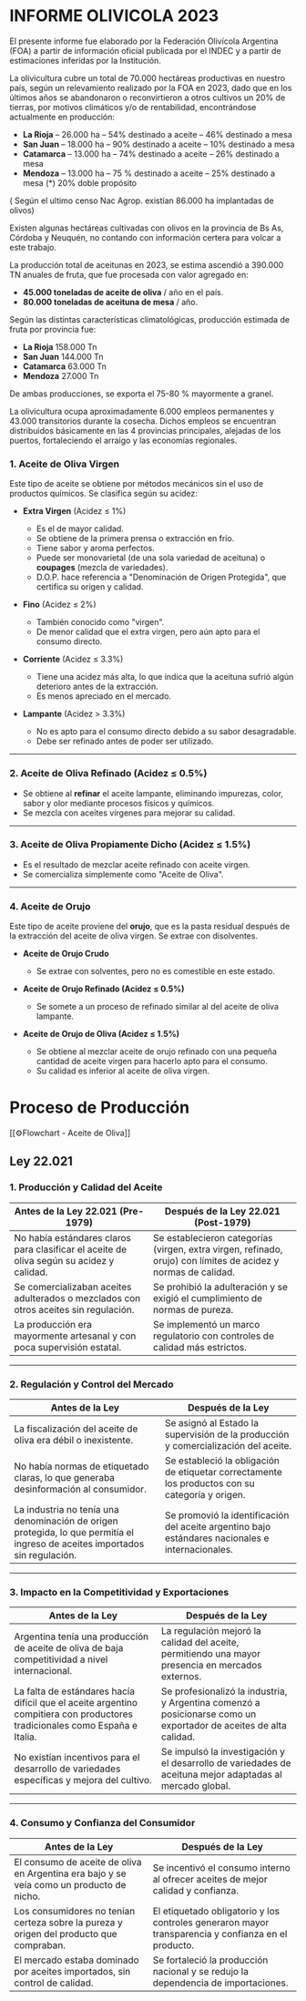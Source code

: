 # INFORME OLIVICOLA 2023
El presente informe fue elaborado por la Federación Olivícola Argentina (FOA) a partir de información oficial publicada por el INDEC y a partir de estimaciones inferidas por la Institución.

La olivicultura cubre un total de 70.000 hectáreas productivas en nuestro país, según un relevamiento realizado por la FOA en 2023, dado que en los últimos años se abandonaron o reconvirtieron a otros cultivos un 20% de tierras, por motivos climáticos y/o de rentabilidad, encontrándose actualmente en producción:

- **La Rioja** – 26.000 ha – 54% destinado a aceite – 46% destinado a mesa
- **San Juan** – 18.000 ha – 90% destinado a aceite – 10% destinado a mesa
- **Catamarca** – 13.000 ha – 74% destinado a aceite – 26% destinado a mesa
- **Mendoza** – 13.000 ha – 75 % destinado a aceite – 25% destinado a mesa (*) 20% doble propósito

( Según el ultimo censo Nac Agrop. existían 86.000 ha implantadas de olivos)

Existen algunas hectáreas cultivadas con olivos en la provincia de Bs As, Córdoba y Neuquén, no contando con información certera para volcar a este trabajo.

La producción total de aceitunas en 2023, se estima ascendió a 390.000 TN anuales de fruta, que fue procesada con valor agregado en:
- **45.000 toneladas de aceite de oliva** / año en el país.
- **80.000 toneladas de aceituna de mesa** / año.

Según las distintas características climatológicas, producción estimada de fruta por provincia fue:
- **La Rioja** 158.000 Tn
- **San Juan** 144.000 Tn
- **Catamarca** 63.000 Tn
- **Mendoza** 27.000 Tn

De ambas producciones, se exporta el 75-80 % mayormente a granel.

La olivicultura ocupa aproximadamente 6.000 empleos permanentes y 43.000 transitorios durante la cosecha. Dichos empleos se encuentran distribuidos básicamente en las 4 provincias principales, alejadas de los puertos, fortaleciendo el arraigo y las economías regionales.

### **1. Aceite de Oliva Virgen**

Este tipo de aceite se obtiene por métodos mecánicos sin el uso de productos químicos. Se clasifica según su acidez:

- **Extra Virgen** (Acidez ≤ 1%)
    
    - Es el de mayor calidad.
    - Se obtiene de la primera prensa o extracción en frío.
    - Tiene sabor y aroma perfectos.
    - Puede ser monovarietal (de una sola variedad de aceituna) o **coupages** (mezcla de variedades).
    - D.O.P. hace referencia a "Denominación de Origen Protegida", que certifica su origen y calidad.
- **Fino** (Acidez ≤ 2%)
    
    - También conocido como "virgen".
    - De menor calidad que el extra virgen, pero aún apto para el consumo directo.
- **Corriente** (Acidez ≤ 3.3%)
    
    - Tiene una acidez más alta, lo que indica que la aceituna sufrió algún deterioro antes de la extracción.
    - Es menos apreciado en el mercado.
- **Lampante** (Acidez > 3.3%)
    
    - No es apto para el consumo directo debido a su sabor desagradable.
    - Debe ser refinado antes de poder ser utilizado.

---

### **2. Aceite de Oliva Refinado (Acidez ≤ 0.5%)**

- Se obtiene al **refinar** el aceite lampante, eliminando impurezas, color, sabor y olor mediante procesos físicos y químicos.
- Se mezcla con aceites vírgenes para mejorar su calidad.

---

### **3. Aceite de Oliva Propiamente Dicho (Acidez ≤ 1.5%)**

- Es el resultado de mezclar aceite refinado con aceite virgen.
- Se comercializa simplemente como "Aceite de Oliva".

---

### **4. Aceite de Orujo**

Este tipo de aceite proviene del **orujo**, que es la pasta residual después de la extracción del aceite de oliva virgen. Se extrae con disolventes.

- **Aceite de Orujo Crudo**
    
    - Se extrae con solventes, pero no es comestible en este estado.
- **Aceite de Orujo Refinado (Acidez ≤ 0.5%)**
    
    - Se somete a un proceso de refinado similar al del aceite de oliva lampante.
- **Aceite de Orujo de Oliva (Acidez ≤ 1.5%)**
    
    - Se obtiene al mezclar aceite de orujo refinado con una pequeña cantidad de aceite virgen para hacerlo apto para el consumo.
    - Su calidad es inferior al aceite de oliva virgen.


# Proceso de Producción
[[⚙️Flowchart - Aceite de Oliva]]

## Ley 22.021
### **1. Producción y Calidad del Aceite**

|**Antes de la Ley 22.021 (Pre-1979)**|**Después de la Ley 22.021 (Post-1979)**|
|---|---|
|No había estándares claros para clasificar el aceite de oliva según su acidez y calidad.|Se establecieron categorías (virgen, extra virgen, refinado, orujo) con límites de acidez y normas de calidad.|
|Se comercializaban aceites adulterados o mezclados con otros aceites sin regulación.|Se prohibió la adulteración y se exigió el cumplimiento de normas de pureza.|
|La producción era mayormente artesanal y con poca supervisión estatal.|Se implementó un marco regulatorio con controles de calidad más estrictos.|

---

### **2. Regulación y Control del Mercado**

|**Antes de la Ley**|**Después de la Ley**|
|---|---|
|La fiscalización del aceite de oliva era débil o inexistente.|Se asignó al Estado la supervisión de la producción y comercialización del aceite.|
|No había normas de etiquetado claras, lo que generaba desinformación al consumidor.|Se estableció la obligación de etiquetar correctamente los productos con su categoría y origen.|
|La industria no tenía una denominación de origen protegida, lo que permitía el ingreso de aceites importados sin regulación.|Se promovió la identificación del aceite argentino bajo estándares nacionales e internacionales.|

---

### **3. Impacto en la Competitividad y Exportaciones**

|**Antes de la Ley**|**Después de la Ley**|
|---|---|
|Argentina tenía una producción de aceite de oliva de baja competitividad a nivel internacional.|La regulación mejoró la calidad del aceite, permitiendo una mayor presencia en mercados externos.|
|La falta de estándares hacía difícil que el aceite argentino compitiera con productores tradicionales como España e Italia.|Se profesionalizó la industria, y Argentina comenzó a posicionarse como un exportador de aceites de alta calidad.|
|No existían incentivos para el desarrollo de variedades específicas y mejora del cultivo.|Se impulsó la investigación y el desarrollo de variedades de aceituna mejor adaptadas al mercado global.|

---

### **4. Consumo y Confianza del Consumidor**

|**Antes de la Ley**|**Después de la Ley**|
|---|---|
|El consumo de aceite de oliva en Argentina era bajo y se veía como un producto de nicho.|Se incentivó el consumo interno al ofrecer aceites de mejor calidad y confianza.|
|Los consumidores no tenían certeza sobre la pureza y origen del producto que compraban.|El etiquetado obligatorio y los controles generaron mayor transparencia y confianza en el producto.|
|El mercado estaba dominado por aceites importados, sin control de calidad.|Se fortaleció la producción nacional y se redujo la dependencia de importaciones.|
